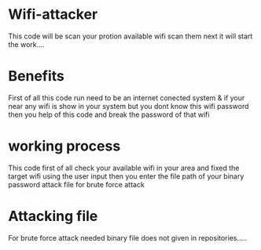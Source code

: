 # Wifi-attacker
This code will be scan  your protion available wifi scan them next it will  start  the work....
# Benefits
 First of all this code run need to be an internet conected system & if your near any wifi is show in your system but you dont know this wifi password then you help of this code and break the password of that wifi
 # working process
 This code first of all check your available wifi in your area and fixed the target wifi using the user input then you enter the file path of your binary password attack file for brute force attack
 # Attacking file
 For brute force attack needed binary file does not given in repositories.....
 
